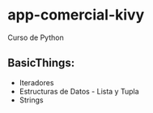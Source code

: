 # app-comercial-kivy
Curso de Python
## BasicThings:
  - Iteradores
  - Estructuras de Datos - Lista y Tupla
  - Strings
